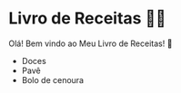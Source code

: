 # Livro de Receitas :man_cook:

Olá! Bem vindo ao Meu Livro de Receitas! :wave:

- Doces
- Pavê
- Bolo de cenoura